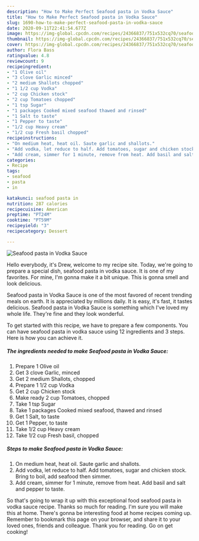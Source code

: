 ```yaml
---
description: "How to Make Perfect Seafood pasta in Vodka Sauce"
title: "How to Make Perfect Seafood pasta in Vodka Sauce"
slug: 1690-how-to-make-perfect-seafood-pasta-in-vodka-sauce
date: 2020-09-11T22:41:54.677Z
image: https://img-global.cpcdn.com/recipes/24366837/751x532cq70/seafood-pasta-in-vodka-sauce-recipe-main-photo.jpg
thumbnail: https://img-global.cpcdn.com/recipes/24366837/751x532cq70/seafood-pasta-in-vodka-sauce-recipe-main-photo.jpg
cover: https://img-global.cpcdn.com/recipes/24366837/751x532cq70/seafood-pasta-in-vodka-sauce-recipe-main-photo.jpg
author: Flora Bass
ratingvalue: 4.8
reviewcount: 9
recipeingredient:
- "1 Olive oil"
- "3 clove Garlic minced"
- "2 medium Shallots chopped"
- "1 1/2 cup Vodka"
- "2 cup Chicken stock"
- "2 cup Tomatoes chopped"
- "1 tsp Sugar"
- "1 packages Cooked mixed seafood thawed and rinsed"
- "1 Salt to taste"
- "1 Pepper to taste"
- "1/2 cup Heavy cream"
- "1/2 cup Fresh basil chopped"
recipeinstructions:
- "On medium heat, heat oil. Saute garlic and shallots."
- "Add vodka, let reduce to half. Add tomatoes, sugar and chicken stock. Bring to boil, add seafood then simmer."
- "Add cream, simmer for 1 minute, remove from heat. Add basil and salt and pepper to taste."
categories:
- Recipe
tags:
- seafood
- pasta
- in

katakunci: seafood pasta in 
nutrition: 287 calories
recipecuisine: American
preptime: "PT24M"
cooktime: "PT59M"
recipeyield: "3"
recipecategory: Dessert

---
```



![Seafood pasta in Vodka Sauce](https://img-global.cpcdn.com/recipes/24366837/751x532cq70/seafood-pasta-in-vodka-sauce-recipe-main-photo.jpg)

Hello everybody, it's Drew, welcome to my recipe site. Today, we're going to prepare a special dish, seafood pasta in vodka sauce. It is one of my favorites. For mine, I'm gonna make it a bit unique. This is gonna smell and look delicious.



Seafood pasta in Vodka Sauce is one of the most favored of recent trending meals on earth. It is appreciated by millions daily. It is easy, it's fast, it tastes delicious. Seafood pasta in Vodka Sauce is something which I've loved my whole life. They're fine and they look wonderful.


To get started with this recipe, we have to prepare a few components. You can have seafood pasta in vodka sauce using 12 ingredients and 3 steps. Here is how you can achieve it.

<!--inarticleads1-->

##### The ingredients needed to make Seafood pasta in Vodka Sauce:

1. Prepare 1 Olive oil
1. Get 3 clove Garlic, minced
1. Get 2 medium Shallots, chopped
1. Prepare 1 1/2 cup Vodka
1. Get 2 cup Chicken stock
1. Make ready 2 cup Tomatoes, chopped
1. Take 1 tsp Sugar
1. Take 1 packages Cooked mixed seafood, thawed and rinsed
1. Get 1 Salt, to taste
1. Get 1 Pepper, to taste
1. Take 1/2 cup Heavy cream
1. Take 1/2 cup Fresh basil, chopped




<!--inarticleads2-->

##### Steps to make Seafood pasta in Vodka Sauce:

1. On medium heat, heat oil. Saute garlic and shallots.
1. Add vodka, let reduce to half. Add tomatoes, sugar and chicken stock. Bring to boil, add seafood then simmer.
1. Add cream, simmer for 1 minute, remove from heat. Add basil and salt and pepper to taste.




So that's going to wrap it up with this exceptional food seafood pasta in vodka sauce recipe. Thanks so much for reading. I'm sure you will make this at home. There's gonna be interesting food at home recipes coming up. Remember to bookmark this page on your browser, and share it to your loved ones, friends and colleague. Thank you for reading. Go on get cooking!
